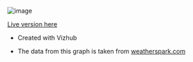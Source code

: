 ![image](https://user-images.githubusercontent.com/68879676/192184342-540ed617-67f5-4bc8-a224-bfe88356eed7.png)

[Live version here](https://vizhub.com/devgcjune8/70bbcb64215a4e83b20230a3de5bfeb4?mode=full)

* Created with Vizhub

* The data from this graph is taken from [weatherspark.com](https://weatherspark.com/compare/y/139471~136748/Comparison-of-the-Average-Weather-in-Cebu-City-and-San-Jose-del-Monte)
